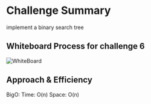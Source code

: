 # Challenge Summary
implement a binary search tree

## Whiteboard Process for challenge 6
![WhiteBoard](https://github.com/feras98nawafleh/data-structures-and-algorithms/blob/main/python/code_challenges/trees/WhiteBoard.PNG)

## Approach & Efficiency
BigO:
Time: O(n)
Space: O(n)
